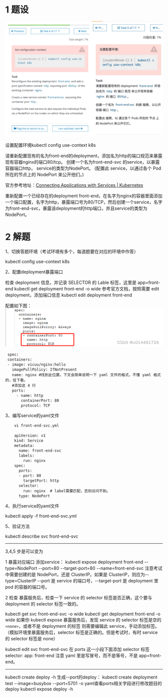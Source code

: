

# 1 题设


![](image/6cka20240429174617.png)

设置配置环境kubectl config use-context k8s

请重新配置现有的名为front-end的deployment，添加名为http的端口规范来暴露现有容器nginx的端口80/tcp。
创建一个名为front-end-svc 的service，以暴露容器端口http，
service的类型为NodePort。 (配置此 service，以通过各个 Pod 所在的节点上的 NodePort 来公开他们。)

官方参考地址：[Connecting Applications with Services | Kubernetes](https://kubernetes.io/docs/concepts/services-networking/connect-applications-service/ "Connecting Applications with Services | Kubernetes")

 重新配置一个已经存在的deployment front-end，在名字为nginx的容器里面添加一个端口配置，名字为http，暴露端口号为80/TCP，然后创建一个service，名字为front-end-svc，暴露该deployment的http端口，并且service的类型为NodePort。

# 2 解题


1、切换答题环境（考试环境有多个，每道题要在对应的环境中作答）

kubectl config use-context k8s

2、配置deployment暴露端口

检查 deployment 信息，并记录 SELECTOR 的 Lable 标签，这里是 app=front-end
kubectl get deployment front-end -o wide
参考官方文档，按照需要 edit deployment，添加端口信息
kubectl edit deployment front-end

配置如下图：
![](image/33fe33453924d214655f1a3561552ab8.png)

```
 spec:
 containers:
 - image: vicuu/nginx:hello
   imagePullPolicy: IfNotPresent
   name: nginx #找到此位置。下文会简单说明一下 yaml 文件的格式，不懂 yaml 格式的，往下看。
   #添加这 4 行
   ports: 
     - name: http
       containerPort: 80
       protocol: TCP
```



3、编写service的yaml文件

```
    vi front-end-svc.yml 
     
    apiVersion: v1
    kind: Service
    metadata:
      name: front-end-svc
      labels:
        run: nginx   
    spec:
      ports:
      - port: 80
        targetPort: http
      selector:
        run: nginx  # label需要匹配，否则访问不到。
      type: NodePort
```


4、执行service的yaml文件

kubectl apply -f front-end-svc.yml 

5、验证方法

kubectl describe svc front-end-svc

---

3,4,5 步是可以变为

1 暴露对应端口
添加service：
kubectl expose deployment front-end --type=NodePort --port=80 --target-port=80 --name=front-end-svc
注意考试中需要创建的是 NodePort，还是 ClusterIP。如果是 ClusterIP，则应为--type=ClusterIP
--port 是 service 的端口号，--target-port 是 deployment 里 pod 的容器的端口号。

2 检查
暴露服务后，检查一下 service 的 selector 标签是否正确，这个要与 deployment 的 selector 标签一致的。

kubectl get svc front-end-svc -o wide
kubectl get deployment front-end -o wide
如果你 kubectl expose 暴露服务后，发现 service 的 selector 标签是空的`<none>`，或者不是 deployment 的标签
则需要编辑此 service，手动添加标签。（模拟环境里暴露服务后，selector 标签是正确的。但是考试时，有时 service 的 selector 标签是 none）

kubectl edit svc front-end-svc
在 ports 这一小段下面添加 selector 标签
 selector:
 app: front-end       注意 yaml 里是写冒号，而不是等号，不是 app=front-end。


---

kubectl create deploy -h
    生成--port的deploy： kubectl create deployment test --image=busybox --port=5701
        -o yaml查看ports相关字段进行修改题目的deploy
kubectl expose deploy -h
